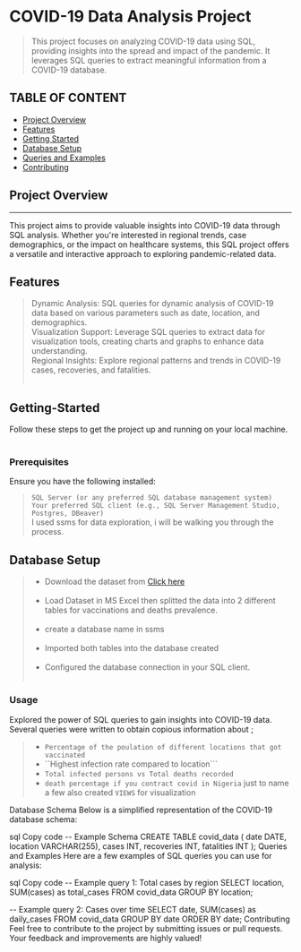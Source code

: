 # COVID-19 Data Analysis Project
>This project focuses on analyzing COVID-19 data using SQL, providing insights into the spread and impact of the pandemic. It leverages SQL queries to extract meaningful information from a COVID-19 database.

## TABLE OF CONTENT


- [Project Overview](#project-Overview)
- [Features](#Features)
- [Getting Started](#Getting-Started)
- [Database Setup](#Database-Setup)
- [Queries and Examples](#Queries/Examples)
- [Contributing](#Contributing)




## Project Overview <br>
------
This project aims to provide valuable insights into COVID-19 data through SQL analysis. Whether you're interested in regional trends, case demographics, or the impact on healthcare systems, this SQL project offers a versatile and interactive approach to exploring pandemic-related data.

## Features <br>
> Dynamic Analysis: SQL queries for dynamic analysis of COVID-19 data based on various parameters such as date, location, and demographics.<br>
> Visualization Support: Leverage SQL queries to extract data for visualization tools, creating charts and graphs to enhance data understanding.<br>
> Regional Insights: Explore regional patterns and trends in COVID-19 cases, recoveries, and fatalities.<br><br>
## Getting-Started<br>
Follow these steps to get the project up and running on your local machine.<br><br>
### Prerequisites <br>
Ensure you have the following installed:

> ```SQL Server (or any preferred SQL database management system) ```<br>
> ```Your preferred SQL client (e.g., SQL Server Management Studio, Postgres, DBeaver) ```<br>
> I used ssms for data exploration, i will be walking you through the process. <br>
## Database Setup
>* Download the dataset from [Click here](https://ourworldindata.org/covid-deaths) <br><br>
>* Load Dataset in MS Excel then splitted the data into 2 different tables for vaccinations and deaths prevalence.<br><br>
>* create a database name in ssms <br><br>
>* Imported both tables into the database created <br><br>
>* Configured the database connection in your SQL client.<br><br>
### Usage
Explored the power of SQL queries to gain insights into COVID-19 data. Several queries were written to obtain copious information about ; <br>
>* ```Percentage of the poulation of different locations that got vaccinated```<br>
>* ``Highest infection rate compared to location```<br>
>* ```Total infected persons vs Total deaths recorded```
>* ```death percentage if you contract covid in Nigeria``` just to name a few also created ```VIEWS``` for visualization

Database Schema
Below is a simplified representation of the COVID-19 database schema:

sql
Copy code
-- Example Schema
CREATE TABLE covid_data (
    date DATE,
    location VARCHAR(255),
    cases INT,
    recoveries INT,
    fatalities INT
);
Queries and Examples
Here are a few examples of SQL queries you can use for analysis:

sql
Copy code
-- Example query 1: Total cases by region
SELECT location, SUM(cases) as total_cases
FROM covid_data
GROUP BY location;

-- Example query 2: Cases over time
SELECT date, SUM(cases) as daily_cases
FROM covid_data
GROUP BY date
ORDER BY date;
Contributing
Feel free to contribute to the project by submitting issues or pull requests. Your feedback and improvements are highly valued!
